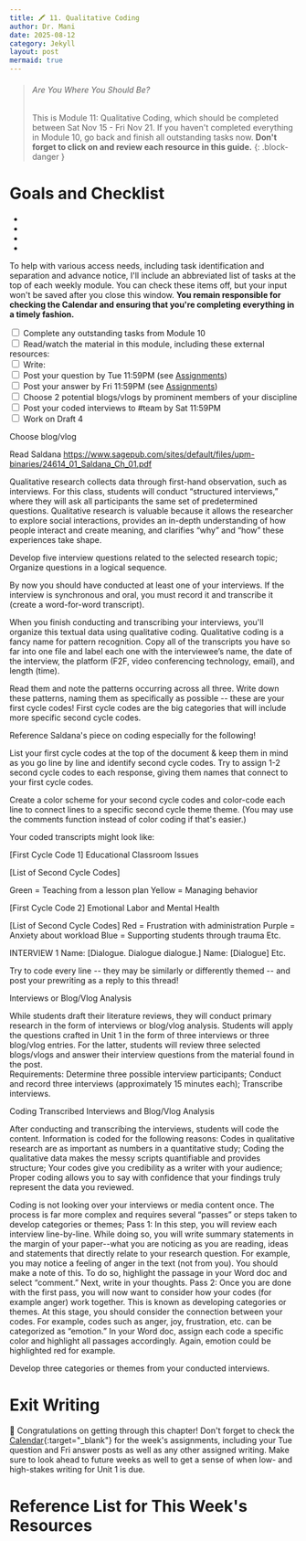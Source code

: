 ```yaml
---
title: 🖍️ 11. Qualitative Coding
author: Dr. Mani
date: 2025-08-12
category: Jekyll
layout: post
mermaid: true
---
```


> ###### Are You Where You Should Be?
> This is Module 11: Qualitative Coding, which should be completed between Sat Nov 15 - Fri Nov 21. If you haven't completed everything in Module 10, go back and finish all outstanding tasks now. **Don't forget to click on and review each resource in this guide.**
{: .block-danger }

# Goals and Checklist

- 
- 
- 
- 

To help with various access needs, including task identification and separation and advance notice, I'll include an abbreviated list of tasks at the top of each weekly module. You can check these items off, but your input won't be saved after you close this window. **You remain responsible for checking the Calendar and ensuring that you're completing everything in a timely fashion.**

<div>
    <input type="checkbox" name="uchk">
    <label for="chk">Complete any outstanding tasks from Module 10</label>
</div>
<div>
  <input type="checkbox" name="uchk">
  <label for="uchk">Read/watch the material in this module, including these external resources: </label>
</div>
<div>
  <input type="checkbox" name="uchk">
  <label for="uchk">Write: </label>
</div>
<div>
  <input type="checkbox" name="uchk">
  <label for="uchk">Post your question by Tue 11:59PM (see <a href="https://visforvali.github.io/eng201-oer/pages/assignments/">Assignments</a>)</label>
</div>
<div>
  <input type="checkbox" name="uchk">
  <label for="uchk">Post your answer by Fri 11:59PM (see <a href="https://visforvali.github.io/eng201-oer/pages/assignments/">Assignments</a>)</label>
</div>
<div>
  <input type="checkbox" name="uchk">
  <label for="uchk">Choose 2 potential blogs/vlogs by prominent members of your discipline</label>
</div>
<div>
  <input type="checkbox" name="uchk">
  <label for="uchk">Post your coded interviews to #team by Sat 11:59PM</label>
</div>
<div>
  <input type="checkbox" name="uchk">
  <label for="uchk">Work on Draft 4</label>
</div>




Choose blog/vlog


Read Saldana https://www.sagepub.com/sites/default/files/upm-binaries/24614_01_Saldana_Ch_01.pdf



Qualitative research collects data through first-hand observation, such as interviews. For this class, students will conduct “structured interviews,” where they will ask all participants the same set of predetermined questions. Qualitative research is valuable because it allows the researcher to explore social interactions, provides an in-depth understanding of how people interact and create meaning, and clarifies “why” and “how” these experiences take shape.  

Develop five interview questions related to the selected research topic;
Organize questions in a logical sequence.



By now you should have conducted at least one of your interviews. If the interview is synchronous and oral, you must record it and transcribe it (create a word-for-word transcript).

When you finish conducting and transcribing your interviews, you'll organize this textual data using qualitative coding. Qualitative coding is a fancy name for pattern recognition. Copy all of the transcripts you have so far into one file and label each one with the interviewee’s name, the date of the interview, the platform (F2F, video conferencing technology, email), and length (time). 

Read them and note the patterns occurring across all three. Write down these patterns, naming them as specifically as possible -- these are your first cycle codes! First cycle codes are the big categories that will include more specific second cycle codes. 

Reference Saldana's piece on coding especially for the following! 

List your first cycle codes at the top of the document & keep them in mind as you go line by line and identify second cycle codes. Try to assign 1-2 second cycle codes to each response, giving them names that connect to your first cycle codes.

Create a color scheme for your second cycle  codes and color-code each line to connect lines to a specific second cycle theme theme. (You may use the comments function instead of color coding if that's easier.) 

Your coded transcripts might look like:

[First Cycle Code 1] Educational Classroom Issues

[List of Second Cycle Codes]

Green = Teaching from a lesson plan
Yellow = Managing behavior

[First Cycle Code 2] Emotional Labor and Mental Health

[List of Second Cycle Codes]
Red = Frustration with administration
Purple = Anxiety about workload
Blue = Supporting students through trauma
Etc.

INTERVIEW 1
Name: [Dialogue. Dialogue dialogue.]
Name: [Dialogue]
Etc.

Try to code every line -- they may be similarly or differently themed -- and post your prewriting as a reply to this thread!

Interviews or Blog/Vlog Analysis 

While students draft their literature reviews, they will conduct primary research in the form of interviews or blog/vlog analysis. Students will apply the questions crafted in Unit 1 in the form of three interviews or three blog/vlog entries. For the latter, students will review three selected blogs/vlogs and answer their interview questions from the material found in the post.  
Requirements:
Determine three possible interview participants;
Conduct and record three interviews (approximately 15 minutes each);
Transcribe interviews. 

Coding Transcribed Interviews and Blog/Vlog Analysis

After conducting and transcribing the interviews, students will code the content. Information is coded for the following reasons:
Codes in qualitative research are as important as numbers in a quantitative study;
Coding the qualitative data makes the messy scripts quantifiable and provides structure;
Your codes give you credibility as a writer with your audience;
Proper coding allows you to say with confidence that your findings truly represent the data you reviewed.

Coding is not looking over your interviews or media content once. The process is far more complex and requires several “passes” or steps taken to develop categories or themes;
Pass 1: In this step, you will review each interview line-by-line. While doing so, you will write summary statements in the margin of your paper--what you are noticing as you are reading, ideas and statements that directly relate to your research question. For example, you may notice a feeling of anger in the text (not from you). You should make a note of this. To do so, highlight the passage in your Word doc and select “comment.” Next, write in your thoughts. 
Pass 2: Once you are done with the first pass, you will now want to consider how your codes (for example anger) work together. This is known as developing categories or themes. 
At this stage, you should consider the connection between your codes. For example, codes such as anger, joy, frustration, etc. can be categorized as “emotion.” In your Word doc, assign each code a specific color and highlight all passages accordingly. Again, emotion could be highlighted red for example. 

Develop three categories or themes from your conducted interviews. 


# Exit Writing

🥳 Congratulations on getting through this chapter! Don't forget to check the [Calendar](https://visforvali.github.io/eng201-oer/){:target="_blank"} for the week's assignments, including your Tue question and Fri answer posts as well as any other assigned writing. Make sure to look ahead to future weeks as well to get a sense of when low- and high-stakes writing for Unit 1 is due.

# Reference List for This Week's Resources